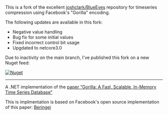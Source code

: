 This is a fork of the excellent [joshclark/BlueEyes](https://github.com/joshclark/BlueEyes) repository for timeseries compression using Facebook's "Gorilla" encoding.

The following updates are available in this fork:

- Negative value handling
- Bug fix for some initial values
- Fixed incorrect control bit usage
- Upgdated to netcore3.0

Due to inactivity on the main branch, I've published this fork on a new Nuget feed:

[![Nuget](https://img.shields.io/nuget/v/GorillaDotNet)](https://www.nuget.org/packages/GorillaDotNet/)

---

A .NET implementation of the [paper “Gorilla: A Fast, Scalable, In-Memory Time Series Database”](http://www.vldb.org/pvldb/vol8/p1816-teller.pdf) 

This is implmentation is based on Facebook's open source implementation of this paper: [Beringei](https://github.com/facebookincubator/beringei/)
